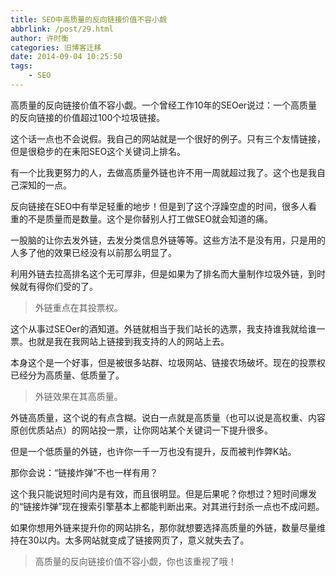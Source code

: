 ```yaml
---
title: SEO中高质量的反向链接价值不容小觑
abbrlink: /post/29.html
author: 许时衡
categories: 旧博客迁移
date: 2014-09-04 10:25:50
tags:
    - SEO
---
```


高质量的反向链接价值不容小觑。一个曾经工作10年的SEOer说过：一个高质量的反向链接的价值超过100个垃圾链接。

这个话一点也不会说假。我自己的网站就是一个很好的例子。只有三个友情链接，但是很稳步的在耒阳SEO这个关键词上排名。

有一个比我更努力的人，去做高质量外链也许不用一周就超过我了。这个也是我自己深知的一点。

反向链接在SEO中有举足轻重的地步！但是到了这个浮躁空虚的时间，很多人看重的不是质量而是数量。这个是你替别人打工做SEO就会知道的痛。

一股脑的让你去发外链，去发分类信息外链等等。这些方法不是没有用，只是用的人多了他的效果已经没有以前那么明显了。

利用外链去拉高排名这个无可厚非，但是如果为了排名而大量制作垃圾外链，到时候就有得你们受的了。

> 外链重点在其投票权。

这个从事过SEOer的酒知道。外链就相当于我们站长的选票，我支持谁我就给谁一票。也就是我在我网站上链接到我支持的人的网站上去。

本身这个是一个好事，但是被很多站群、垃圾网站、链接农场破坏。现在的投票权已经分为高质量、低质量了。

> 外链效果在其高质量。

外链高质量，这个说的有点含糊。说白一点就是高质量（也可以说是高权重、内容原创优质站点）的网站投一票，让你网站某个关键词一下提升很多。

但是一个低质量的外链，也许你一千一万也没有提升，反而被判作弊K站。

那你会说：“链接炸弹”不也一样有用？

这个我只能说短时间内是有效，而且很明显。但是后果呢？你想过？短时间爆发的“链接炸弹”现在搜索引擎基本上都能判断出来。对其进行封杀一点也不成问题。

如果你想用外链来提升你的网站排名，那你就想要选择高质量的外链，数量尽量维持在30以内。太多网站就变成了链接网页了，意义就失去了。

> 高质量的反向链接价值不容小觑，你也该重视了哦！
